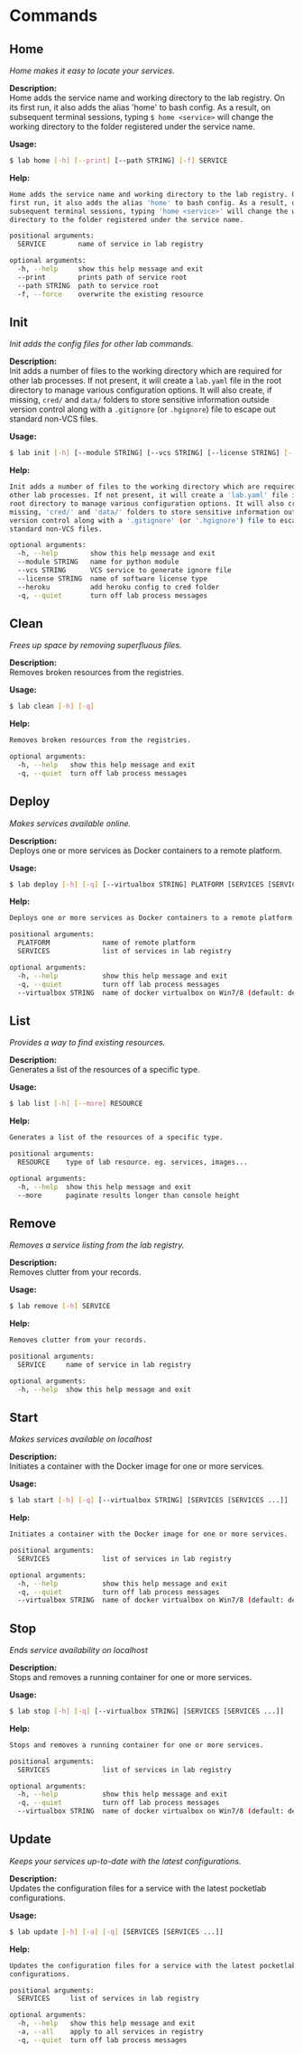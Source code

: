 # Commands

## Home
_Home makes it easy to locate your services._  

**Description:**  
Home adds the service name and working directory to the lab registry. On its first run, it also adds the alias 'home' to bash config. As a result, on subsequent terminal sessions, typing ```$ home <service>``` will change the working directory to the folder registered under the service name.  

**Usage:**
```bash
$ lab home [-h] [--print] [--path STRING] [-f] SERVICE
```
**Help:** 
```bash
Home adds the service name and working directory to the lab registry. On its
first run, it also adds the alias 'home' to bash config. As a result, on
subsequent terminal sessions, typing 'home <service>' will change the working
directory to the folder registered under the service name.

positional arguments:
  SERVICE        name of service in lab registry

optional arguments:
  -h, --help     show this help message and exit
  --print        prints path of service root
  --path STRING  path to service root
  -f, --force    overwrite the existing resource
```
  

## Init
_Init adds the config files for other lab commands._  

**Description:**  
Init adds a number of files to the working directory which are required for other lab processes. If not present, it will create a ```lab.yaml``` file in the root directory to manage various configuration options. It will also create, if missing, ```cred/``` and ```data/``` folders to store sensitive information outside version control along with a ```.gitignore``` (or ```.hgignore```) file to escape out standard non-VCS files.  

**Usage:**
```bash
$ lab init [-h] [--module STRING] [--vcs STRING] [--license STRING] [--heroku] [-q]
```
**Help:** 
```bash
Init adds a number of files to the working directory which are required for
other lab processes. If not present, it will create a 'lab.yaml' file in the
root directory to manage various configuration options. It will also create, if
missing, 'cred/' and 'data/' folders to store sensitive information outside
version control along with a '.gitignore' (or '.hgignore') file to escape out
standard non-VCS files.

optional arguments:
  -h, --help        show this help message and exit
  --module STRING   name for python module
  --vcs STRING      VCS service to generate ignore file
  --license STRING  name of software license type
  --heroku          add heroku config to cred folder
  -q, --quiet       turn off lab process messages
```
  

## Clean
_Frees up space by removing superfluous files._  

**Description:**  
Removes broken resources from the registries.  

**Usage:**
```bash
$ lab clean [-h] [-q]
```
**Help:** 
```bash
Removes broken resources from the registries.

optional arguments:
  -h, --help   show this help message and exit
  -q, --quiet  turn off lab process messages
```
  

## Deploy
_Makes services available online._  

**Description:**  
Deploys one or more services as Docker containers to a remote platform.  

**Usage:**
```bash
$ lab deploy [-h] [-q] [--virtualbox STRING] PLATFORM [SERVICES [SERVICES ...]]
```
**Help:** 
```bash
Deploys one or more services as Docker containers to a remote platform.

positional arguments:
  PLATFORM             name of remote platform
  SERVICES             list of services in lab registry

optional arguments:
  -h, --help           show this help message and exit
  -q, --quiet          turn off lab process messages
  --virtualbox STRING  name of docker virtualbox on Win7/8 (default: default)
```
  

## List
_Provides a way to find existing resources._  

**Description:**  
Generates a list of the resources of a specific type.  

**Usage:**
```bash
$ lab list [-h] [--more] RESOURCE
```
**Help:** 
```bash
Generates a list of the resources of a specific type.

positional arguments:
  RESOURCE    type of lab resource. eg. services, images...

optional arguments:
  -h, --help  show this help message and exit
  --more      paginate results longer than console height
```
  

## Remove
_Removes a service listing from the lab registry._  

**Description:**  
Removes clutter from your records.  

**Usage:**
```bash
$ lab remove [-h] SERVICE
```
**Help:** 
```bash
Removes clutter from your records.

positional arguments:
  SERVICE     name of service in lab registry

optional arguments:
  -h, --help  show this help message and exit
```
  

## Start
_Makes services available on localhost_  

**Description:**  
Initiates a container with the Docker image for one or more services.  

**Usage:**
```bash
$ lab start [-h] [-q] [--virtualbox STRING] [SERVICES [SERVICES ...]]
```
**Help:** 
```bash
Initiates a container with the Docker image for one or more services.

positional arguments:
  SERVICES             list of services in lab registry

optional arguments:
  -h, --help           show this help message and exit
  -q, --quiet          turn off lab process messages
  --virtualbox STRING  name of docker virtualbox on Win7/8 (default: default)
```
  

## Stop
_Ends service availability on localhost_  

**Description:**  
Stops and removes a running container for one or more services.  

**Usage:**
```bash
$ lab stop [-h] [-q] [--virtualbox STRING] [SERVICES [SERVICES ...]]
```
**Help:** 
```bash
Stops and removes a running container for one or more services.

positional arguments:
  SERVICES             list of services in lab registry

optional arguments:
  -h, --help           show this help message and exit
  -q, --quiet          turn off lab process messages
  --virtualbox STRING  name of docker virtualbox on Win7/8 (default: default)
```
  

## Update
_Keeps your services up-to-date with the latest configurations._  

**Description:**  
Updates the configuration files for a service with the latest pocketlab configurations.  

**Usage:**
```bash
$ lab update [-h] [-a] [-q] [SERVICES [SERVICES ...]]
```
**Help:** 
```bash
Updates the configuration files for a service with the latest pocketlab
configurations.

positional arguments:
  SERVICES     list of services in lab registry

optional arguments:
  -h, --help   show this help message and exit
  -a, --all    apply to all services in registry
  -q, --quiet  turn off lab process messages
```
  